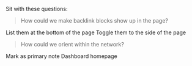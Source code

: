 Sit with these questions:

> How could we make backlink blocks show up in the page?

List them at the bottom of the page
Toggle them to the side of the page

> How could we orient within the network?

Mark as primary note
Dashboard homepage



